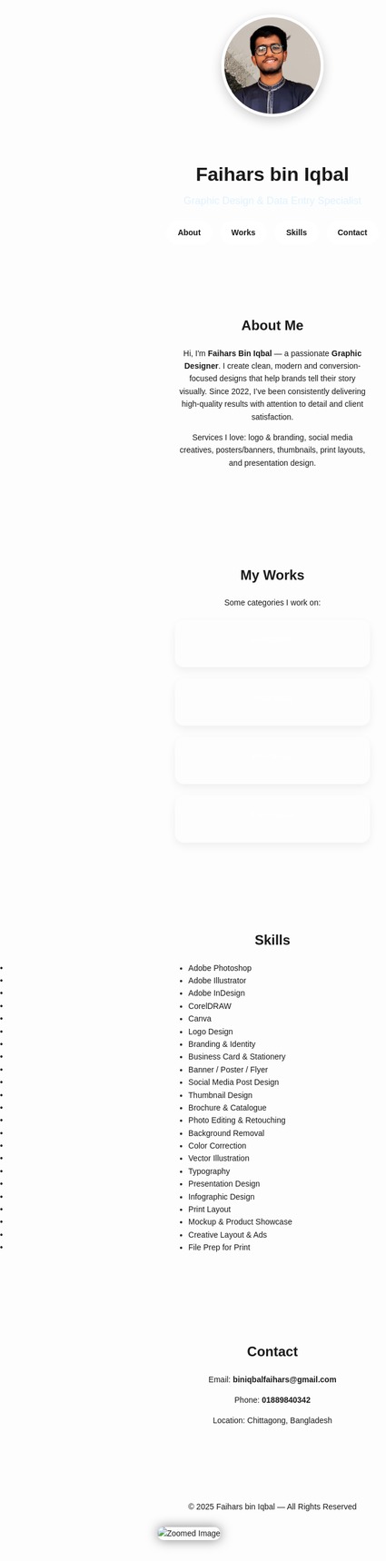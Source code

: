 <!DOCTYPE html>
<html lang="en">
<head>
<meta charset="UTF-8">
<meta name="viewport" content="width=device-width, initial-scale=1.0">
<title>Faihars bin Iqbal - Portfolio</title>
<style>
@import url('https://fonts.googleapis.com/css2?family=Poppins:wght@300;500;700&display=swap');

:root{
  --primary:#2563eb;
  --primary-dark:#1d4ed8;
  --bg:#f1f5f9;
  --card:#ffffff;
  --text:#1e293b;
  --muted:#64748b;
  --shadow:0 10px 25px rgba(0,0,0,.08);
}
*{margin:0;padding:0;box-sizing:border-box;}
body{font-family:'Poppins',sans-serif;background:var(--bg);color:var(--text);line-height:1.6;}

header{text-align:center;padding:60px 20px 40px;background:linear-gradient(135deg, var(--primary), var(--primary-dark));color:white;border-bottom-left-radius:60px;border-bottom-right-radius:60px;box-shadow:var(--shadow);}
header img{width:180px;height:180px;border-radius:50%;object-fit:cover;border:5px solid white;box-shadow:0 6px 20px rgba(0,0,0,.2);margin-bottom:20px;}
header h1{font-size:34px;font-weight:700;}
header h2{font-size:18px;font-weight:400;margin-top:6px;color:#e0f2fe;}
nav{margin-top:20px;display:flex;justify-content:center;gap:14px;flex-wrap:wrap;}
nav a{text-decoration:none;padding:10px 20px;border-radius:30px;font-weight:600;font-size:14px;color:var(--primary);background:white;transition:.3s;box-shadow:var(--shadow);}
nav a:hover{background:var(--primary-dark);color:white;transform:translateY(-2px);}
section{max-width:1000px;margin:60px auto;padding:30px;background:var(--card);border-radius:20px;box-shadow:var(--shadow);}
section h3{font-size:24px;font-weight:700;margin-bottom:18px;color:var(--primary-dark);text-align:center;}
section p{color:var(--muted);margin-bottom:14px;text-align:center;}
.grid{display:grid;grid-template-columns:repeat(auto-fit,minmax(240px,1fr));gap:20px;margin-top:20px;}
.card{background:var(--bg);border-radius:16px;padding:20px;transition:.3s;box-shadow:0 6px 16px rgba(0,0,0,.06);text-align:center;cursor:pointer;}
.card:hover{transform:translateY(-5px);box-shadow:0 12px 24px rgba(0,0,0,.12);}
.chip{display:inline-block;font-size:13px;background:var(--primary);color:white;padding:5px 12px;border-radius:999px;margin-bottom:12px;}
.card-content{display:none;margin-top:10px;text-align:center;}
.card-content img{width:100px;height:auto;margin:5px;cursor:pointer;transition:0.3s;}
.card-content img:hover{transform:scale(1.1);}
.card-content p{margin-bottom:12px;color:var(--muted);font-size:14px;font-weight:600;}

/* Skills two columns with black dots */
.skills-list{
  display:grid;
  grid-template-columns:repeat(2, 1fr);
  gap:10px 60px; /* row-gap, column-gap */
  list-style:none;
  padding:0;
}
.skills-list li{
  font-weight:bold;
  position:relative;
  padding-left:15px;
  margin-bottom:6px;
}
.skills-list li::before{
  content:"•";
  position:absolute;
  left:0;
  color:black;
}

.contact p{margin:8px 0;font-size:15px;}
.contact a{color:var(--primary-dark);text-decoration:none;font-weight:600;}
.contact a:hover{text-decoration:underline;}
footer{text-align:center;padding:25px 10px;color:var(--muted);}

/* Lightbox Styles */
#lightbox{
  position:fixed;
  top:0;
  left:0;
  width:100%;
  height:100%;
  background:rgba(0,0,0,0.9);
  display:none;
  justify-content:center;
  align-items:center;
  z-index:9999;
}
#lightbox img{
  max-width:90%;
  max-height:90%;
  border-radius:10px;
  box-shadow:0 0 20px rgba(0,0,0,0.5);
  animation:fadeIn 0.3s ease;
}
@keyframes fadeIn{
  from {opacity:0;transform:scale(0.8);}
  to {opacity:1;transform:scale(1);}
}
</style>
</head>
<body>

<header>
<img src="faihars.png" alt="Faihars Bin Iqbal">
<h1>Faihars bin Iqbal</h1>
<h2>Graphic Design & Data Entry Specialist</h2>
<nav>
  <a href="#about">About</a>
  <a href="#works">Works</a>
  <a href="#skills">Skills</a>
  <a href="#contact">Contact</a>
</nav>
</header>

<!-- About Me -->
<section id="about">
<h3>About Me</h3>
<p>Hi, I'm <b>Faihars Bin Iqbal</b> — a passionate <b>Graphic Designer</b>. I create clean, modern and conversion-focused designs that help brands tell their story visually. Since 2022, I’ve been consistently delivering high-quality results with attention to detail and client satisfaction.</p>
<p>Services I love: logo & branding, social media creatives, posters/banners, thumbnails, print layouts, and presentation design.</p>
</section>

<!-- Works -->
<section id="works">
<h3>My Works</h3>
<p>Some categories I work on:</p>
<div class="grid">

  <!-- Logo Design -->
  <div class="card" onclick="toggleContent('logo')">
    <span class="chip">Logo Design</span>
    <div class="card-content" id="logo">
      <p>Clean, memorable logos for brands and businesses.</p>
      <img src="logo1.png" alt="Logo 1" onclick="openLightbox(this.src)">
      <img src="logo2.png" alt="Logo 2" onclick="openLightbox(this.src)">
      <img src="logo3.png" alt="Logo 3" onclick="openLightbox(this.src)">
      <img src="logo4.png" alt="Logo 4" onclick="openLightbox(this.src)">
      <img src="logo5.png" alt="Logo 5" onclick="openLightbox(this.src)">
      <img src="logo6.png" alt="Logo 6" onclick="openLightbox(this.src)">
      <img src="logo7.png" alt="Logo 7" onclick="openLightbox(this.src)">
    </div>
  </div>

  <!-- Social Media -->
  <div class="card" onclick="toggleContent('social')">
    <span class="chip">Social Media</span>
    <div class="card-content" id="social">
      <p>Posters, banners, ad creatives optimized for reach.</p>
      <img src="social1.png" alt="Social Media 1" onclick="openLightbox(this.src)">
      <img src="social2.png" alt="Social Media 2" onclick="openLightbox(this.src)">
      <img src="social3.png" alt="Social Media 3" onclick="openLightbox(this.src)">
      <img src="social4.png" alt="Social Media 4" onclick="openLightbox(this.src)">
      <img src="social5.png" alt="Social Media 5" onclick="openLightbox(this.src)">
    </div>
  </div>

  <!-- Print Design -->
  <div class="card" onclick="toggleContent('print')">
    <span class="chip">Print Design</span>
    <div class="card-content" id="print">
      <p>Flyers, brochures, business cards, packaging & more.</p>
      <img src="print1.png" alt="Print 1" onclick="openLightbox(this.src)">
      <img src="print2.png" alt="Print 2" onclick="openLightbox(this.src)">
      <img src="print3.png" alt="Print 3" onclick="openLightbox(this.src)">
      <img src="print4.png" alt="Print 4" onclick="openLightbox(this.src)">
      <img src="print5.png" alt="Print 5" onclick="openLightbox(this.src)">
    </div>
  </div>

  <!-- Presentation (3 Videos) -->
  <div class="card" onclick="toggleContent('presentation')">
    <span class="chip">Presentation</span>
    <div class="card-content" id="presentation">
      <p>Professional slides for business and academics.</p>
      <video width="100%" height="auto" controls>
        <source src="presentation1.mp4" type="video/mp4">
        Your browser does not support the video tag.
      </video>
      <video width="100%" height="auto" controls style="margin-top:10px;">
        <source src="presentation2.mp4" type="video/mp4">
        Your browser does not support the video tag.
      </video>
      <video width="100%" height="auto" controls style="margin-top:10px;">
        <source src="presentation3.mp4" type="video/mp4">
        Your browser does not support the video tag.
      </video>
    </div>
  </div>

</div>
</section>

<!-- Skills -->
<section id="skills">
<h3>Skills</h3>
<ul class="skills-list">
  <li>Adobe Photoshop</li>
  <li>Adobe Illustrator</li>
  <li>Adobe InDesign</li>
  <li>CorelDRAW</li>
  <li>Canva</li>
  <li>Logo Design</li>
  <li>Branding & Identity</li>
  <li>Business Card & Stationery</li>
  <li>Banner / Poster / Flyer</li>
  <li>Social Media Post Design</li>
  <li>Thumbnail Design</li>
  <li>Brochure & Catalogue</li>
  <li>Photo Editing & Retouching</li>
  <li>Background Removal</li>
  <li>Color Correction</li>
  <li>Vector Illustration</li>
  <li>Typography</li>
  <li>Presentation Design</li>
  <li>Infographic Design</li>
  <li>Print Layout</li>
  <li>Mockup & Product Showcase</li>
  <li>Creative Layout & Ads</li>
  <li>File Prep for Print</li>
</ul>
</section>

<!-- Contact -->
<section id="contact" class="contact">
<h3>Contact</h3>
<p>Email: <a href="mailto:biniqbalfaihars@gmail.com">biniqbalfaihars@gmail.com</a></p>
<p>Phone: <a href="tel:01889840342">01889840342</a></p>
<p>Location: Chittagong, Bangladesh</p>
</section>

<footer>
© 2025 Faihars bin Iqbal — All Rights Reserved
</footer>

<!-- Lightbox -->
<div id="lightbox" onclick="closeLightbox()">
  <img id="lightbox-img" src="" alt="Zoomed Image">
</div>

<script>
function toggleContent(id){
  const contents = document.querySelectorAll('.card-content');
  contents.forEach(c=>{if(c.id !== id) c.style.display='none';});
  const el = document.getElementById(id);
  el.style.display = (el.style.display === 'block') ? 'none' : 'block';
}

function openLightbox(src){
  const lightbox = document.getElementById('lightbox');
  const img = document.getElementById('lightbox-img');
  img.src = src;
  lightbox.style.display = 'flex';
}

function closeLightbox(){
  document.getElementById('lightbox').style.display = 'none';
}
</script>

</body>
</html>

